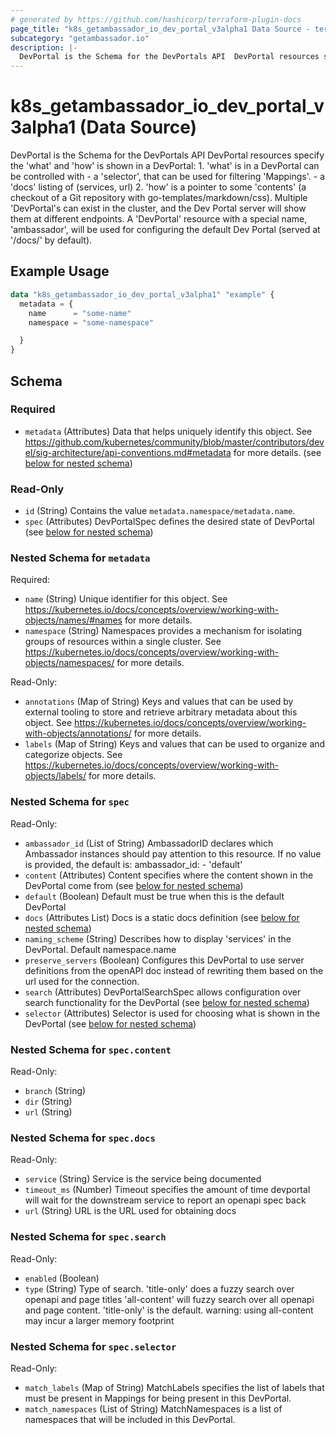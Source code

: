 ```yaml
---
# generated by https://github.com/hashicorp/terraform-plugin-docs
page_title: "k8s_getambassador_io_dev_portal_v3alpha1 Data Source - terraform-provider-k8s"
subcategory: "getambassador.io"
description: |-
  DevPortal is the Schema for the DevPortals API  DevPortal resources specify the 'what' and 'how' is shown in a DevPortal:  1. 'what' is in a DevPortal can be controlled with  - a 'selector', that can be used for filtering 'Mappings'.  - a 'docs' listing of (services, url)  2. 'how' is a pointer to some 'contents' (a checkout of a Git repository with go-templates/markdown/css).  Multiple 'DevPortal's can exist in the cluster, and the Dev Portal server will show them at different endpoints. A 'DevPortal' resource with a special name, 'ambassador', will be used for configuring the default Dev Portal (served at '/docs/' by default).
---
```


# k8s_getambassador_io_dev_portal_v3alpha1 (Data Source)

DevPortal is the Schema for the DevPortals API  DevPortal resources specify the 'what' and 'how' is shown in a DevPortal:  1. 'what' is in a DevPortal can be controlled with  - a 'selector', that can be used for filtering 'Mappings'.  - a 'docs' listing of (services, url)  2. 'how' is a pointer to some 'contents' (a checkout of a Git repository with go-templates/markdown/css).  Multiple 'DevPortal's can exist in the cluster, and the Dev Portal server will show them at different endpoints. A 'DevPortal' resource with a special name, 'ambassador', will be used for configuring the default Dev Portal (served at '/docs/' by default).

## Example Usage

```terraform
data "k8s_getambassador_io_dev_portal_v3alpha1" "example" {
  metadata = {
    name      = "some-name"
    namespace = "some-namespace"

  }
}
```

<!-- schema generated by tfplugindocs -->
## Schema

### Required

- `metadata` (Attributes) Data that helps uniquely identify this object. See https://github.com/kubernetes/community/blob/master/contributors/devel/sig-architecture/api-conventions.md#metadata for more details. (see [below for nested schema](#nestedatt--metadata))

### Read-Only

- `id` (String) Contains the value `metadata.namespace/metadata.name`.
- `spec` (Attributes) DevPortalSpec defines the desired state of DevPortal (see [below for nested schema](#nestedatt--spec))

<a id="nestedatt--metadata"></a>
### Nested Schema for `metadata`

Required:

- `name` (String) Unique identifier for this object. See https://kubernetes.io/docs/concepts/overview/working-with-objects/names/#names for more details.
- `namespace` (String) Namespaces provides a mechanism for isolating groups of resources within a single cluster. See https://kubernetes.io/docs/concepts/overview/working-with-objects/namespaces/ for more details.

Read-Only:

- `annotations` (Map of String) Keys and values that can be used by external tooling to store and retrieve arbitrary metadata about this object. See https://kubernetes.io/docs/concepts/overview/working-with-objects/annotations/ for more details.
- `labels` (Map of String) Keys and values that can be used to organize and categorize objects. See https://kubernetes.io/docs/concepts/overview/working-with-objects/labels/ for more details.


<a id="nestedatt--spec"></a>
### Nested Schema for `spec`

Read-Only:

- `ambassador_id` (List of String) AmbassadorID declares which Ambassador instances should pay attention to this resource. If no value is provided, the default is:  ambassador_id: - 'default'
- `content` (Attributes) Content specifies where the content shown in the DevPortal come from (see [below for nested schema](#nestedatt--spec--content))
- `default` (Boolean) Default must be true when this is the default DevPortal
- `docs` (Attributes List) Docs is a static docs definition (see [below for nested schema](#nestedatt--spec--docs))
- `naming_scheme` (String) Describes how to display 'services' in the DevPortal. Default namespace.name
- `preserve_servers` (Boolean) Configures this DevPortal to use server definitions from the openAPI doc instead of rewriting them based on the url used for the connection.
- `search` (Attributes) DevPortalSearchSpec allows configuration over search functionality for the DevPortal (see [below for nested schema](#nestedatt--spec--search))
- `selector` (Attributes) Selector is used for choosing what is shown in the DevPortal (see [below for nested schema](#nestedatt--spec--selector))

<a id="nestedatt--spec--content"></a>
### Nested Schema for `spec.content`

Read-Only:

- `branch` (String)
- `dir` (String)
- `url` (String)


<a id="nestedatt--spec--docs"></a>
### Nested Schema for `spec.docs`

Read-Only:

- `service` (String) Service is the service being documented
- `timeout_ms` (Number) Timeout specifies the amount of time devportal will wait for the downstream service to report an openapi spec back
- `url` (String) URL is the URL used for obtaining docs


<a id="nestedatt--spec--search"></a>
### Nested Schema for `spec.search`

Read-Only:

- `enabled` (Boolean)
- `type` (String) Type of search. 'title-only' does a fuzzy search over openapi and page titles 'all-content' will fuzzy search over all openapi and page content. 'title-only' is the default. warning:  using all-content may incur a larger memory footprint


<a id="nestedatt--spec--selector"></a>
### Nested Schema for `spec.selector`

Read-Only:

- `match_labels` (Map of String) MatchLabels specifies the list of labels that must be present in Mappings for being present in this DevPortal.
- `match_namespaces` (List of String) MatchNamespaces is a list of namespaces that will be included in this DevPortal.
